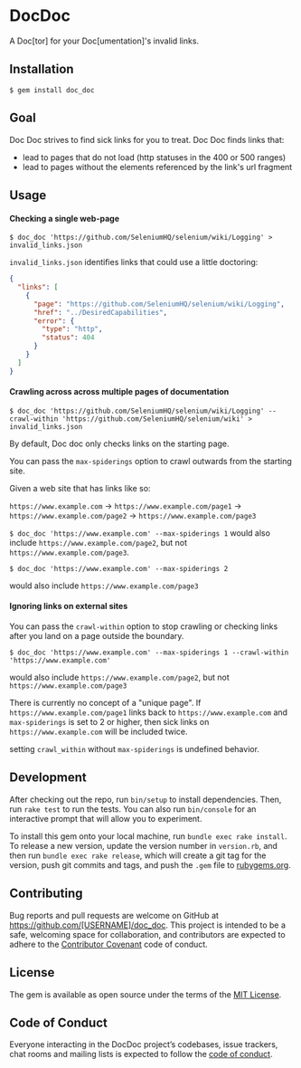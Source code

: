 # DocDoc

A Doc[tor] for your Doc[umentation]'s invalid links.


## Installation

```
$ gem install doc_doc
```

## Goal

Doc Doc strives to find sick links for you to treat. Doc Doc finds links that:

- lead to pages that do not load (http statuses in the 400 or 500 ranges)
- lead to pages without the elements referenced by the link's url fragment


## Usage

#### Checking a single web-page

```
$ doc_doc 'https://github.com/SeleniumHQ/selenium/wiki/Logging' > invalid_links.json
```

`invalid_links.json` identifies links that could use a little doctoring:

```json
{
  "links": [
    {
      "page": "https://github.com/SeleniumHQ/selenium/wiki/Logging",
      "href": "../DesiredCapabilities",
      "error": {
        "type": "http",
        "status": 404
      }
    }
  ]
}
```

#### Crawling across across multiple pages of documentation

```
$ doc_doc 'https://github.com/SeleniumHQ/selenium/wiki/Logging' --crawl-within 'https://github.com/SeleniumHQ/selenium/wiki' > invalid_links.json
```

By default, Doc doc only checks links on the starting page. 

You can pass the `max-spiderings` option to crawl outwards from the starting site.

Given a web site that has links like so:

`https://www.example.com` -> `https://www.example.com/page1` -> `https://www.example.com/page2` -> `https://www.example.com/page3`

`
$ doc_doc 'https://www.example.com' --max-spiderings 1
`
would also include `https://www.example.com/page2`, but not `https://www.example.com/page3`.
 
`$ doc_doc 'https://www.example.com' --max-spiderings 2`

would also include `https://www.example.com/page3`


#### Ignoring links on external sites

You can pass the `crawl-within` option to stop crawling or checking links after you land on a page outside the boundary.

`$ doc_doc 'https://www.example.com' --max-spiderings 1 --crawl-within 'https://www.example.com'`

would also include `https://www.example.com/page2`, but not `https://www.example.com/page3`

There is currently no concept of a "unique page". If `https://www.example.com/page1` links back to `https://www.example.com` and `max-spiderings` is set to 2 or higher, then sick links on `https://www.example.com` will be included twice. 

setting `crawl_within` without `max-spiderings` is undefined behavior.

## Development

After checking out the repo, run `bin/setup` to install dependencies. Then, run `rake test` to run the tests. You can also run `bin/console` for an interactive prompt that will allow you to experiment.

To install this gem onto your local machine, run `bundle exec rake install`. To release a new version, update the version number in `version.rb`, and then run `bundle exec rake release`, which will create a git tag for the version, push git commits and tags, and push the `.gem` file to [rubygems.org](https://rubygems.org).


## Contributing

Bug reports and pull requests are welcome on GitHub at https://github.com/[USERNAME]/doc_doc. This project is intended to be a safe, welcoming space for collaboration, and contributors are expected to adhere to the [Contributor Covenant](http://contributor-covenant.org) code of conduct.


## License

The gem is available as open source under the terms of the [MIT License](https://opensource.org/licenses/MIT).


## Code of Conduct

Everyone interacting in the DocDoc project’s codebases, issue trackers, chat rooms and mailing lists is expected to follow the [code of conduct](https://github.com/[USERNAME]/doc_doc/blob/master/CODE_OF_CONDUCT.md).
